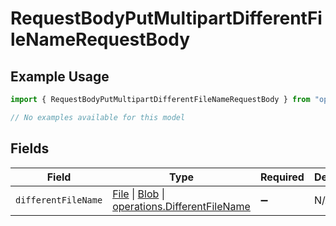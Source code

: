# RequestBodyPutMultipartDifferentFileNameRequestBody

## Example Usage

```typescript
import { RequestBodyPutMultipartDifferentFileNameRequestBody } from "openapi/sdk/models/operations";

// No examples available for this model
```

## Fields

| Field                                                                                                                                                                                                               | Type                                                                                                                                                                                                                | Required                                                                                                                                                                                                            | Description                                                                                                                                                                                                         |
| ------------------------------------------------------------------------------------------------------------------------------------------------------------------------------------------------------------------- | ------------------------------------------------------------------------------------------------------------------------------------------------------------------------------------------------------------------- | ------------------------------------------------------------------------------------------------------------------------------------------------------------------------------------------------------------------- | ------------------------------------------------------------------------------------------------------------------------------------------------------------------------------------------------------------------- |
| `differentFileName`                                                                                                                                                                                                 | [File](https://developer.mozilla.org/en-US/docs/Web/API/File) \| [Blob](https://developer.mozilla.org/en-US/docs/Web/API/Blob) \| [operations.DifferentFileName](../../../sdk/models/operations/differentfilename.md) | :heavy_minus_sign:                                                                                                                                                                                                  | N/A                                                                                                                                                                                                                 |
